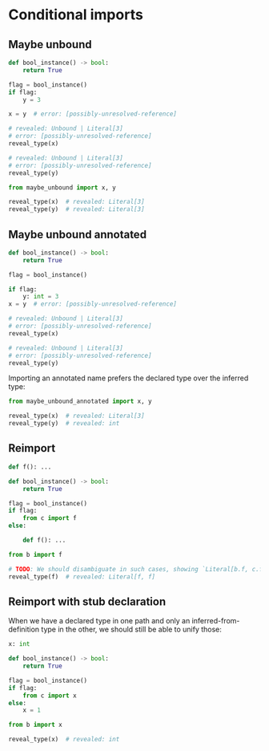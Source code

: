 # Conditional imports

## Maybe unbound

```py path=maybe_unbound.py
def bool_instance() -> bool:
    return True

flag = bool_instance()
if flag:
    y = 3

x = y  # error: [possibly-unresolved-reference]

# revealed: Unbound | Literal[3]
# error: [possibly-unresolved-reference]
reveal_type(x)

# revealed: Unbound | Literal[3]
# error: [possibly-unresolved-reference]
reveal_type(y)
```

```py
from maybe_unbound import x, y

reveal_type(x)  # revealed: Literal[3]
reveal_type(y)  # revealed: Literal[3]
```

## Maybe unbound annotated

```py path=maybe_unbound_annotated.py
def bool_instance() -> bool:
    return True

flag = bool_instance()

if flag:
    y: int = 3
x = y  # error: [possibly-unresolved-reference]

# revealed: Unbound | Literal[3]
# error: [possibly-unresolved-reference]
reveal_type(x)

# revealed: Unbound | Literal[3]
# error: [possibly-unresolved-reference]
reveal_type(y)
```

Importing an annotated name prefers the declared type over the inferred type:

```py
from maybe_unbound_annotated import x, y

reveal_type(x)  # revealed: Literal[3]
reveal_type(y)  # revealed: int
```

## Reimport

```py path=c.py
def f(): ...
```

```py path=b.py
def bool_instance() -> bool:
    return True

flag = bool_instance()
if flag:
    from c import f
else:

    def f(): ...
```

```py
from b import f

# TODO: We should disambiguate in such cases, showing `Literal[b.f, c.f]`.
reveal_type(f)  # revealed: Literal[f, f]
```

## Reimport with stub declaration

When we have a declared type in one path and only an inferred-from-definition type in the other, we
should still be able to unify those:

```py path=c.pyi
x: int
```

```py path=b.py
def bool_instance() -> bool:
    return True

flag = bool_instance()
if flag:
    from c import x
else:
    x = 1
```

```py
from b import x

reveal_type(x)  # revealed: int
```
